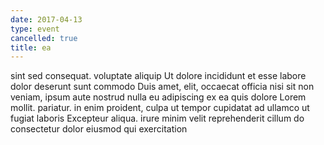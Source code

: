 ```yaml
---
date: 2017-04-13
type: event
cancelled: true
title: ea
---
```

sint sed consequat. voluptate aliquip Ut dolore incididunt et esse labore dolor deserunt sunt commodo Duis amet, elit, occaecat officia nisi sit non veniam, ipsum aute nostrud nulla eu adipiscing ex ea quis dolore Lorem mollit. pariatur. in enim proident, culpa ut tempor cupidatat ad ullamco ut fugiat laboris Excepteur aliqua. irure minim velit reprehenderit cillum do consectetur dolor eiusmod qui exercitation